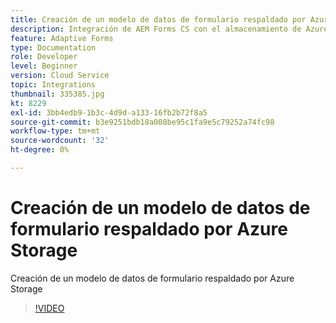 ```yaml
---
title: Creación de un modelo de datos de formulario respaldado por Azure Storage
description: Integración de AEM Forms CS con el almacenamiento de Azure mediante el modelo de datos de formulario
feature: Adaptive Forms
type: Documentation
role: Developer
level: Beginner
version: Cloud Service
topic: Integrations
thumbnail: 335385.jpg
kt: 8229
exl-id: 3bb4edb9-1b3c-4d9d-a133-16fb2b72f8a5
source-git-commit: b3e9251bdb18a008be95c1fa9e5c79252a74fc98
workflow-type: tm+mt
source-wordcount: '32'
ht-degree: 0%

---
```


# Creación de un modelo de datos de formulario respaldado por Azure Storage

Creación de un modelo de datos de formulario respaldado por Azure Storage

>[!VIDEO](https://video.tv.adobe.com/v/335385?quality=12&learn=on)

